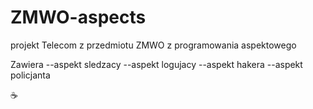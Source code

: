 # ZMWO-aspects
projekt Telecom z przedmiotu ZMWO z programowania aspektowego

Zawiera 
      --aspekt sledzacy
      --aspekt logujacy
      --aspekt hakera
      --aspekt policjanta

:coffee:

